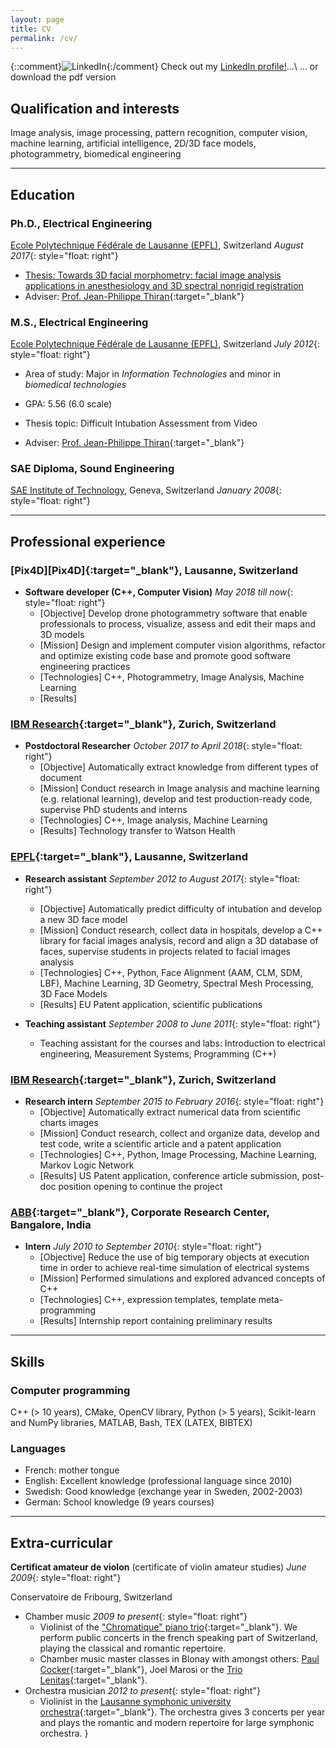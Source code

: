 ```yaml
---
layout: page
title: CV
permalink: /cv/
---
```


{::comment}![LinkedIn]({{site.url}}/resources/images/Logo-2C-21px-R.png){:/comment}
<a href="https://www.linkedin.com/in/gcuendet" target="_blank"><i class="fa fa-linkedin-square fa-3x"></i></a>
Check out my <a href="https://ch.linkedin.com/in/gcuendet" target="_blank">LinkedIn profile!</a>...\\
... or download the pdf version
<a href="{{site.url}}/resources/docs/gcuendet_cv.pdf" target="_blank"><i class="fa fa-file-pdf-o fa-3x"></i></a>


## Qualification and interests
Image analysis, image processing, pattern recognition, computer vision, machine learning, artificial intelligence, 2D/3D face models, photogrammetry, biomedical engineering

---

## <i class="fa fa-mortar-board"></i> Education

### Ph.D., Electrical Engineering
[Ecole Polytechnique Fédérale de Lausanne (EPFL)][EPFL], Switzerland _August 2017_{: style="float: right"}

- [Thesis: Towards 3D facial morphometry: facial image analysis applications in anesthesiology and 3D spectral nonrigid registration][thesis_link]
- Adviser: [Prof. Jean-Philippe Thiran][J.-Ph.]{:target="_blank"}

### M.S., Electrical Engineering
[Ecole Polytechnique Fédérale de Lausanne (EPFL)][EPFL], Switzerland _July 2012_{: style="float: right"}

- Area of study: Major in _Information Technologies_ and minor in _biomedical technologies_
- GPA: 5.56 (6.0 scale)

- Thesis topic: Difficult Intubation Assessment from Video
- Adviser: [Prof. Jean-Philippe Thiran][J.-Ph.]{:target="_blank"}

### SAE Diploma, Sound Engineering
[SAE Institute of Technology][SAE], Geneva, Switzerland _January 2008_{: style="float: right"}

---

## <i class="fa fa-wrench"></i> Professional experience
### [Pix4D][Pix4D]{:target="_blank"}, Lausanne, Switzerland
- **Software developer (C++, Computer Vision)** _May 2018 till now_{: style="float: right"}
  + [Objective] Develop drone photogrammetry software that enable professionals to process, visualize, assess and edit their maps and 3D models
  + [Mission] Design and implement computer vision algorithms, refactor and
  optimize existing code base and promote good software engineering
  practices
  + [Technologies] C++, Photogrammetry, Image Analysis, Machine Learning
  + [Results]

### [IBM Research][ZRL]{:target="_blank"}, Zurich, Switzerland
- **Postdoctoral Researcher** _October 2017 to April 2018_{: style="float: right"}
  + [Objective] Automatically extract knowledge from different types of  document
  + [Mission] Conduct research in Image analysis and machine learning (e.g.
  relational learning), develop and test production-ready code,
  supervise PhD students and interns
  + [Technologies] C++, Image analysis, Machine Learning
  + [Results] Technology transfer to Watson Health

### [EPFL][LTS5]{:target="_blank"}, Lausanne, Switzerland
- **Research assistant** _September 2012 to August 2017_{: style="float: right"}
  + [Objective] Automatically predict difficulty of intubation and develop a new 3D face model
  + [Mission] Conduct research, collect data in hospitals, develop a C++ library for facial images analysis, record and align a 3D database of faces, supervise students in projects related to facial images analysis
  + [Technologies] C++, Python, Face Alignment (AAM, CLM, SDM, LBF), Machine Learning, 3D Geometry, Spectral Mesh Processing, 3D Face Models
  + [Results] EU Patent application, scientific publications

- **Teaching assistant** _September 2008 to June 2011_{: style="float: right"}
	+ Teaching assistant for the courses and labs: Introduction to electrical engineering, Measurement Systems, Programming (C++)

### [IBM Research][ZRL]{:target="_blank"}, Zurich, Switzerland
- **Research intern** _September 2015 to February 2016_{: style="float: right"}
  + [Objective] Automatically extract numerical data from scientific charts images
  + [Mission] Conduct research, collect and organize data, develop and test code, write a scientific article and a patent application
  + [Technologies] C++, Python, Image Processing, Machine Learning, Markov Logic Network
  + [Results] US Patent application, conference article submission, post-doc position opening to continue the project

### [ABB][ABB]{:target="_blank"}, Corporate Research Center, Bangalore, India
- **Intern** _July 2010 to September 2010_{: style="float: right"}
  + [Objective] Reduce the use of big temporary objects at execution time in order to achieve real-time simulation of electrical systems
  + [Mission] Performed simulations and explored advanced concepts of C++
  + [Technologies] C++, expression templates, template meta-programming
  + [Results] Internship report containing preliminary results

---

## <i class="fa fa-gears"></i> Skills

### <i class="fa fa-laptop"></i> Computer programming
C++ (> 10 years), CMake, OpenCV library, Python (> 5 years), Scikit-learn and NumPy libraries,
MATLAB, Bash, TEX (LATEX, BIBTEX)

### <i class="fa fa-commenting-o"></i> Languages
- French: mother tongue
- English: Excellent knowledge (professional language since 2010)
- Swedish: Good knowledge (exchange year in Sweden, 2002-2003)
- German: School knowledge (9 years courses)

---

## <i class="fa fa-music"></i> Extra-curricular

**Certificat amateur de violon** (certificate of violin amateur studies) _June 2009_{: style="float: right"}

Conservatoire de Fribourg, Switzerland

- Chamber music _2009 to present_{: style="float: right"}
	+ Violinist of the ["Chromatique" piano trio][Chromatique]{:target="_blank"}. We perform public concerts in the french speaking part of Switzerland, playing the classical and romantic repertoire.
	+ Chamber music master classes in Blonay with amongst others: [Paul Cocker][PaulCocker]{:target="_blank"}, Joel Marosi or the [Trio Lenitas][Lenitas]{:target="_blank"}.
- Orchestra musician _2012 to present_{: style="float: right"}
	+ Violinist in the [Lausanne symphonic university orchestra][OSUL]{:target="_blank"}. The orchestra gives 3 concerts per year and plays the romantic and modern repertoire for large symphonic orchestra.
}

[EPFL]: https://www.epfl.ch
[SAE]: https://www.sae.edu
[J.-Ph.]: https://lts5www.epfl.ch/thiran.html
[thesis_link]: https://infoscience.epfl.ch/record/230141/files/EPFL_TH7936.pdf
[LTS5]: https://lts5www.epfl.ch
[ZRL]: https://www.research.ibm.com/labs/zurich/
[ABB]: http://new.abb.com/about/technology/corporate-research-centers/corporate-research-center-india
[Chromatique]: https://www.facebook.com/trio.chromatique/
[PaulCocker]: https://fr.wikipedia.org/wiki/Paul_Coker
[Lenitas]: http://www.triolenitas.com
[OSUL]: http://www2.unil.ch/osul/
